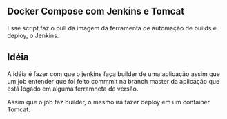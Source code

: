 ## Docker Compose com Jenkins e Tomcat
Esse script faz o pull da imagem da ferramenta de automação de builds e deploy, o Jenkins.


## Idéia
A idéia é fazer com que o jenkins faça builder de uma aplicação assim que um job
entender que foi feito commmit na branch master da aplicação que está logado 
em alguma ferramneta de versão. 

Assim que o job faz builder, o mesmo irá fazer deploy em um container Tomcat.
